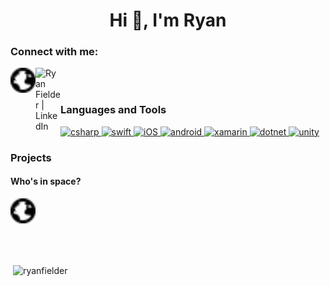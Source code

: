  <h1 align="center">Hi 👋, I'm Ryan</h1>

<h3 align="left">Connect with me:</h3>
<p align="left">

[<img align="left" alt="ryanfielder.co.uk" width="40px" src="https://raw.githubusercontent.com/iconic/open-iconic/master/svg/globe.svg" />][website]
[<img align="left" alt="Ryan Fielder | LinkedIn" width="40px" src="https://cdn.jsdelivr.net/npm/simple-icons@v3/icons/linkedin.svg" />][linkedin]
  
</p>
</br>

</br>

<h3 align="left">Languages and Tools</h3>
<p align="left"> 
<a href="https://www.w3schools.com/cs/" target="_blank"> <img src="https://raw.githubusercontent.com/simple-icons/simple-icons/develop/icons/csharp.svg" alt="csharp" width="40" height="40"/> </a>
</a> <a href="https://developer.apple.com/swift/" target="_blank"> <img src="https://raw.githubusercontent.com/simple-icons/simple-icons/521c96fd04b0ea93034db8715eda5a4de27a58bb/icons/swift.svg" alt="swift" width="40" height="40"/> </a>
<a href="https://apple.com/ios" target="_blank"> <img src="https://raw.githubusercontent.com/simple-icons/simple-icons/develop/icons/ios.svg" alt="iOS" width="40" height="40"/> </a> 
<a href="https://developer.android.com" target="_blank"> <img src="https://raw.githubusercontent.com/simple-icons/simple-icons/develop/icons/android.svg" alt="android" width="40" height="40"/> </a> 
<a href="https://dotnet.microsoft.com/apps/xamarin" target="_blank"> <img src="https://raw.githubusercontent.com/simple-icons/simple-icons/521c96fd04b0ea93034db8715eda5a4de27a58bb/icons/xamarin.svg" alt="xamarin" width="40" height="40"/> </a> 
<a href="https://dotnet.microsoft.com/" target="_blank"> <img src="https://raw.githubusercontent.com/simple-icons/simple-icons/develop/icons/dotnet.svg" alt="dotnet" width="40" height="40"/> </a> 
<a href="https://unity.com/" target="_blank"> <img src="https://raw.githubusercontent.com/simple-icons/simple-icons/521c96fd04b0ea93034db8715eda5a4de27a58bb/icons/unity.svg" alt="unity" width="40" height="40"/> </a> 
</p>


<h3 align="left">Projects</h3>
<h4 align="left">Who's in space?</h4>
<p align="left"> 
 <a href="https://whosinspace.app" target="_blank"> <img src="https://raw.githubusercontent.com/iconic/open-iconic/master/svg/globe.svg" alt="Who's in space?" width="40" height="40"/> </a> 
</p>

</br>
</br>

<p>&nbsp;<img align="center" src="https://github-readme-stats-ryanfielder.vercel.app/api?username=ryanfielder&count_private=true&show_icons=true&theme=dracula&locale=en&include_all_commits=true" alt="ryanfielder" /></p>


[website]: https://ryanfielder.co.uk
[whosinspacewebsite]: https://whosinspace.app
[twitter]: https://twitter.com/ryan_fielder
[linkedin]: https://linkedin.com/in/ryanfielder

